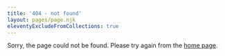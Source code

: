 ```yaml
---
title: '404 - not found'
layout: pages/page.njk
eleventyExcludeFromCollections: true
---
```


Sorry, the page could not be found. Please try again from the [home page](/en/).



